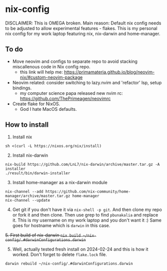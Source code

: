 # nix-config
DISCLAIMER: This is OMEGA broken. Main reason:
Default nix config needs to be adjusted to allow experimental features - flakes.
This is my personal nix config for my work laptop featuring nix, nix-darwin and home-manager.

## To do

- Move neovim and configs to separate repo to avoid stacking miscallenous code in Nix config repo.
  - this link will help me: https://primamateria.github.io/blog/neovim-nix/#custom-neovim-package
- Neovim related: consider switching to lazy.nvim and 'refactor' lsp, setup bindings.
  - my computer science papa released new nvim rc: https://github.com/ThePrimeagen/neovimrc
- Create flake for NixOS.
  - God I hate MacOS defaults.

## How to install

1. Install nix

```
sh <(curl -L https://nixos.org/nix/install)
```

2. Install nix-darwin

```
nix-build https://github.com/LnL7/nix-darwin/archive/master.tar.gz -A installer
./result/bin/darwin-installer
```

3. Install home-manager as a nix-darwin module

```
nix-channel --add https://github.com/nix-community/home-manager/archive/master.tar.gz home-manager
nix-channel --update
```

4. Get git if you don't have it via `nix-shell -p git`. And then clone my repo or fork it and then clone.
Then use grep to find `pbunakalia` and replace it. This is my username on my work laptop and you don't want it :)
Same goes for hostname which is `darwin` in this case.

~~5. First build of nix-darwin `nix build ~/nix-config/.#darwinConfigurations.darwin`~~

5. Well, actually tested fresh install on 2024-02-24 and this is how it worked. Don't forget to delete `flake.lock` file.

```
darwin rebuild ~/nix-config/.#darwinConfigurations.darwin
```

